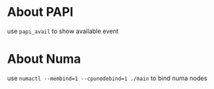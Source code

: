 About PAPI
===
use `papi_avail` to show available event

About Numa
===
use `numactl --membind=1 --cpunodebind=1 ./main` to bind numa nodes
